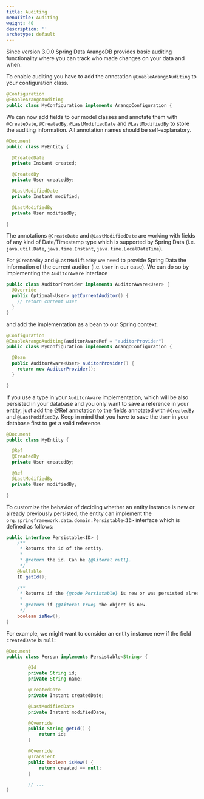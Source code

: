 ```yaml
---
title: Auditing
menuTitle: Auditing
weight: 40
description: ''
archetype: default
---
```

Since version 3.0.0 Spring Data ArangoDB provides basic auditing functionality
where you can track who made changes on your data and when.

To enable auditing you have to add the annotation `@EnableArangoAuditing` to
your configuration class.

```java
@Configuration
@EnableArangoAuditing
public class MyConfiguration implements ArangoConfiguration {
```

We can now add fields to our model classes and annotate them with `@CreateDate`,
`@CreatedBy`, `@LastModifiedDate` and `@LastModifiedBy` to store the auditing
information. All annotation names should be self-explanatory.

```java
@Document
public class MyEntity {

  @CreatedDate
  private Instant created;

  @CreatedBy
  private User createdBy;

  @LastModifiedDate
  private Instant modified;

  @LastModifiedBy
  private User modifiedBy;

}
```

The annotations `@CreateDate` and `@LastModifiedDate` are working with fields of
any kind of Date/Timestamp type which is supported by Spring Data
(i.e. `java.util.Date`, `java.time.Instant`, `java.time.LocalDateTime`).

For `@CreatedBy` and `@LastModifiedBy` we need to provide Spring Data the
information of the current auditor (i.e. `User` in our case). We can do so by
implementing the `AuditorAware` interface

```java
public class AuditorProvider implements AuditorAware<User> {
  @Override
  public Optional<User> getCurrentAuditor() {
    // return current user
  }
}
```

and add the implementation as a bean to our Spring context.

```java
@Configuration
@EnableArangoAuditing(auditorAwareRef = "auditorProvider")
public class MyConfiguration implements ArangoConfiguration {

  @Bean
  public AuditorAware<User> auditorProvider() {
    return new AuditorProvider();
  }

}
```

If you use a type in your `AuditorAware` implementation, which will be also
persisted in your database and you only want to save a reference in your entity,
just add the [@Ref annotation](reference.md) to the fields annotated with
`@CreatedBy` and `@LastModifiedBy`. Keep in mind that you have to save the
`User` in your database first to get a valid reference.

```java
@Document
public class MyEntity {

  @Ref
  @CreatedBy
  private User createdBy;

  @Ref
  @LastModifiedBy
  private User modifiedBy;

}
```

To customize the behavior of deciding whether an entity instance is new or already previously persisted, the entity can 
implement the `org.springframework.data.domain.Persistable<ID>` interface which is defined as follows:

```java
public interface Persistable<ID> {
    /**
     * Returns the id of the entity.
     *
     * @return the id. Can be {@literal null}.
     */
    @Nullable
    ID getId();

    /**
     * Returns if the {@code Persistable} is new or was persisted already.
     *
     * @return if {@literal true} the object is new.
     */
    boolean isNew();
}
```

For example, we might want to consider an entity instance new if the field `createdDate` is  `null`:

```java
@Document
public class Person implements Persistable<String> {

        @Id
        private String id;
        private String name;

        @CreatedDate
        private Instant createdDate;

        @LastModifiedDate
        private Instant modifiedDate;

        @Override
        public String getId() {
            return id;
        }

        @Override
        @Transient
        public boolean isNew() {
            return created == null;
        }

        // ...
}        
```
